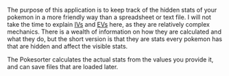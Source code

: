 The purpose of this application is to keep track of the hidden stats of your pokemon in a more friendly way than a spreadsheet or text file. I will not take the time to explain [IVs][1] and [EVs][2] here, as they are relatively complex mechanics. There is a wealth of information on how they are calculated and what they do, but the short version is that they are stats every pokemon has that are hidden and affect the visible stats.

The Pokesorter calculates the actual stats from the values you provide it, and can save files that are loaded later.

[1]:http://www.serebii.net/games/ivs.shtml
[2]:http://www.serebii.net/games/evs.shtml

